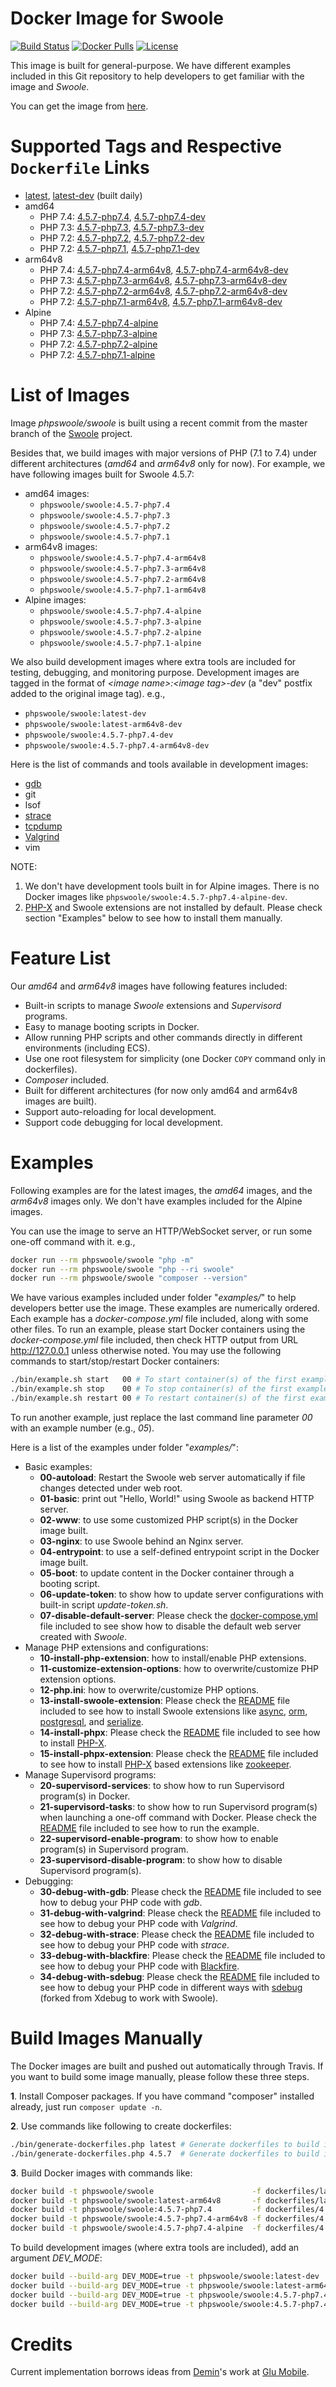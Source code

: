 # Docker Image for Swoole

[![Build Status](https://travis-ci.org/swoole/docker-swoole.svg?branch=master)](https://travis-ci.org/swoole/docker-swoole)
[![Docker Pulls](https://img.shields.io/docker/pulls/phpswoole/swoole.svg)](https://hub.docker.com/r/phpswoole/swoole)
[![License](https://img.shields.io/badge/license-apache2-blue.svg)](https://github.com/swoole/docker-swoole/blob/master/LICENSE)

This image is built for general-purpose. We have different examples included in this Git repository to help developers
to get familiar with the image and _Swoole_.

You can get the image from [here](https://hub.docker.com/r/phpswoole/swoole).

# Supported Tags and Respective `Dockerfile` Links

* [latest](https://github.com/swoole/docker-swoole/blob/master/dockerfiles/latest/amd64/php7.4/Dockerfile), [latest-dev](https://github.com/swoole/docker-swoole/blob/master/dockerfiles/latest/amd64/php7.4/Dockerfile) (built daily)
* amd64
    * PHP 7.4: [4.5.7-php7.4](https://github.com/swoole/docker-swoole/blob/master/dockerfiles/4.5.7/amd64/php7.4/Dockerfile), [4.5.7-php7.4-dev](https://github.com/swoole/docker-swoole/blob/master/dockerfiles/4.5.7/amd64/php7.4/Dockerfile)
    * PHP 7.3: [4.5.7-php7.3](https://github.com/swoole/docker-swoole/blob/master/dockerfiles/4.5.7/amd64/php7.3/Dockerfile), [4.5.7-php7.3-dev](https://github.com/swoole/docker-swoole/blob/master/dockerfiles/4.5.7/amd64/php7.3/Dockerfile)
    * PHP 7.2: [4.5.7-php7.2](https://github.com/swoole/docker-swoole/blob/master/dockerfiles/4.5.7/amd64/php7.2/Dockerfile), [4.5.7-php7.2-dev](https://github.com/swoole/docker-swoole/blob/master/dockerfiles/4.5.7/amd64/php7.2/Dockerfile)
    * PHP 7.2: [4.5.7-php7.1](https://github.com/swoole/docker-swoole/blob/master/dockerfiles/4.5.7/amd64/php7.1/Dockerfile), [4.5.7-php7.1-dev](https://github.com/swoole/docker-swoole/blob/master/dockerfiles/4.5.7/amd64/php7.1/Dockerfile)
* arm64v8
    * PHP 7.4: [4.5.7-php7.4-arm64v8](https://github.com/swoole/docker-swoole/blob/master/dockerfiles/4.5.7/arm64v8/php7.4/Dockerfile), [4.5.7-php7.4-arm64v8-dev](https://github.com/swoole/docker-swoole/blob/master/dockerfiles/4.5.7/arm64v8/php7.4/Dockerfile)
    * PHP 7.3: [4.5.7-php7.3-arm64v8](https://github.com/swoole/docker-swoole/blob/master/dockerfiles/4.5.7/arm64v8/php7.3/Dockerfile), [4.5.7-php7.3-arm64v8-dev](https://github.com/swoole/docker-swoole/blob/master/dockerfiles/4.5.7/arm64v8/php7.3/Dockerfile)
    * PHP 7.2: [4.5.7-php7.2-arm64v8](https://github.com/swoole/docker-swoole/blob/master/dockerfiles/4.5.7/arm64v8/php7.2/Dockerfile), [4.5.7-php7.2-arm64v8-dev](https://github.com/swoole/docker-swoole/blob/master/dockerfiles/4.5.7/arm64v8/php7.2/Dockerfile)
    * PHP 7.2: [4.5.7-php7.1-arm64v8](https://github.com/swoole/docker-swoole/blob/master/dockerfiles/4.5.7/arm64v8/php7.1/Dockerfile), [4.5.7-php7.1-arm64v8-dev](https://github.com/swoole/docker-swoole/blob/master/dockerfiles/4.5.7/arm64v8/php7.1/Dockerfile)
* Alpine
    * PHP 7.4: [4.5.7-php7.4-alpine](https://github.com/swoole/docker-swoole/blob/master/dockerfiles/4.5.7/alpine/php7.4/Dockerfile)
    * PHP 7.3: [4.5.7-php7.3-alpine](https://github.com/swoole/docker-swoole/blob/master/dockerfiles/4.5.7/alpine/php7.3/Dockerfile)
    * PHP 7.2: [4.5.7-php7.2-alpine](https://github.com/swoole/docker-swoole/blob/master/dockerfiles/4.5.7/alpine/php7.2/Dockerfile)
    * PHP 7.2: [4.5.7-php7.1-alpine](https://github.com/swoole/docker-swoole/blob/master/dockerfiles/4.5.7/alpine/php7.1/Dockerfile)

# List of Images

Image _phpswoole/swoole_ is built using a recent commit from the master branch of the [Swoole](https://github.com/swoole/swoole-src) project.

Besides that, we build images with major versions of PHP (7.1 to 7.4) under different architectures (_amd64_ and
_arm64v8_ only for now). For example, we have following images built for Swoole 4.5.7:

* amd64 images:
    * `phpswoole/swoole:4.5.7-php7.4`
    * `phpswoole/swoole:4.5.7-php7.3`
    * `phpswoole/swoole:4.5.7-php7.2`
    * `phpswoole/swoole:4.5.7-php7.1`
* arm64v8 images:
    * `phpswoole/swoole:4.5.7-php7.4-arm64v8`
    * `phpswoole/swoole:4.5.7-php7.3-arm64v8`
    * `phpswoole/swoole:4.5.7-php7.2-arm64v8`
    * `phpswoole/swoole:4.5.7-php7.1-arm64v8`
* Alpine images:
    * `phpswoole/swoole:4.5.7-php7.4-alpine`
    * `phpswoole/swoole:4.5.7-php7.3-alpine`
    * `phpswoole/swoole:4.5.7-php7.2-alpine`
    * `phpswoole/swoole:4.5.7-php7.1-alpine`

We also build development images where extra tools are included for testing, debugging, and monitoring purpose.
Development images are tagged in the format of _&lt;image name&gt;:&lt;image tag&gt;-dev_ (a "dev" postfix added to the
original image tag). e.g.,

* `phpswoole/swoole:latest-dev`
* `phpswoole/swoole:latest-arm64v8-dev`
* `phpswoole/swoole:4.5.7-php7.4-dev`
* `phpswoole/swoole:4.5.7-php7.4-arm64v8-dev`

Here is the list of commands and tools available in development images:

* [gdb](https://www.gnu.org/s/gdb)
* git
* lsof
* [strace](https://strace.io)
* [tcpdump](https://www.tcpdump.org)
* [Valgrind](http://www.valgrind.org)
* vim

NOTE:

1. We don't have development tools built in for Alpine images. There is no Docker images like `phpswoole/swoole:4.5.7-php7.4-alpine-dev`.
2. [PHP-X](https://github.com/swoole/phpx) and Swoole extensions are not installed by default. Please check section "Examples" below to see how to install them manually.

# Feature List

Our _amd64_ and _arm64v8_ images have following features included:

* Built-in scripts to manage _Swoole_ extensions and _Supervisord_ programs.
* Easy to manage booting scripts in Docker.
* Allow running PHP scripts and other commands directly in different environments (including ECS).
* Use one root filesystem for simplicity (one Docker `COPY` command only in dockerfiles).
* _Composer_ included.
* Built for different architectures (for now only amd64 and arm64v8 images are built).
* Support auto-reloading for local development.
* Support code debugging for local development.

# Examples

Following examples are for the latest images, the _amd64_ images, and the _arm64v8_ images only. We don't have examples
included for the Alpine images.

You can use the image to serve an HTTP/WebSocket server, or run some one-off command with it. e.g.,

```bash
docker run --rm phpswoole/swoole "php -m"
docker run --rm phpswoole/swoole "php --ri swoole"
docker run --rm phpswoole/swoole "composer --version"
```

We have various examples included under folder "_examples/_" to help developers better use the image. These examples are
numerically ordered. Each example has a _docker-compose.yml_ file included, along with some other files. To run an
example, please start Docker containers using the _docker-compose.yml_ file included, then check HTTP output from URL
http://127.0.0.1 unless otherwise noted. You may use the following commands to start/stop/restart Docker containers:

```bash
./bin/example.sh start   00 # To start container(s) of the first example.
./bin/example.sh stop    00 # To stop container(s) of the first example.
./bin/example.sh restart 00 # To restart container(s) of the first example.
```

To run another example, just replace the last command line parameter _00_ with an example number (e.g., _05_).

Here is a list of the examples under folder "_examples/_":

* Basic examples:
    * **00-autoload**: Restart the Swoole web server automatically if file changes detected under web root.
    * **01-basic**: print out "Hello, World!" using Swoole as backend HTTP server.
    * **02-www**: to use some customized PHP script(s) in the Docker image built.
    * **03-nginx**: to use Swoole behind an Nginx server.
    * **04-entrypoint**: to use a self-defined entrypoint script in the Docker image built.
    * **05-boot**: to update content in the Docker container through a booting script.
    * **06-update-token**: to show how to update server configurations with built-in script _update-token.sh_.
    * **07-disable-default-server**: Please check the [docker-compose.yml](https://github.com/swoole/docker-swoole/blob/master/examples/07-disable-default-server/docker-compose.yml) file included to see show how to disable the default web server created with _Swoole_.
* Manage PHP extensions and configurations:
    * **10-install-php-extension**: how to install/enable PHP extensions.
    * **11-customize-extension-options**: how to overwrite/customize PHP extension options.
    * **12-php.ini**: how to overwrite/customize PHP options.
    * **13-install-swoole-extension**: Please check the [README](https://github.com/swoole/docker-swoole/tree/master/examples/13-install-swoole-extension) file included to see how to install Swoole extensions like [async](https://github.com/swoole/ext-async), [orm](https://github.com/swoole/ext-orm), [postgresql](https://github.com/swoole/ext-postgresql), and [serialize](https://github.com/swoole/ext-serialize).
    * **14-install-phpx**: Please check the [README](https://github.com/swoole/docker-swoole/tree/master/examples/14-install-phpx) file included to see how to install [PHP-X](https://github.com/swoole/phpx).
    * **15-install-phpx-extension**: Please check the [README](https://github.com/swoole/docker-swoole/tree/master/examples/15-install-phpx-extension) file included to see how to install [PHP-X](https://github.com/swoole/phpx) based extensions like [zookeeper](https://github.com/swoole/ext-zookeeper).
* Manage Supervisord programs:
    * **20-supervisord-services**: to show how to run Supervisord program(s) in Docker.
    * **21-supervisord-tasks**: to show how to run Supervisord program(s) when launching a one-off command with Docker. Please check the [README](https://github.com/swoole/docker-swoole/tree/master/examples/21-supervisord-tasks) file included to see how to run the example.
    * **22-supervisord-enable-program**: to show how to enable program(s) in Supervisord program.
    * **23-supervisord-disable-program**: to show how to disable Supervisord program(s).
* Debugging:
    * **30-debug-with-gdb**: Please check the [README](https://github.com/swoole/docker-swoole/tree/master/examples/30-debug-with-gdb) file included to see how to debug your PHP code with _gdb_.
    * **31-debug-with-valgrind**: Please check the [README](https://github.com/swoole/docker-swoole/tree/master/examples/31-debug-with-valgrind) file included to see how to debug your PHP code with _Valgrind_.
    * **32-debug-with-strace**: Please check the [README](https://github.com/swoole/docker-swoole/tree/master/examples/32-debug-with-strace) file included to see how to debug your PHP code with _strace_.
    * **33-debug-with-blackfire**: Please check the [README](https://github.com/swoole/docker-swoole/tree/master/examples/33-debug-with-blackfire) file included to see how to debug your PHP code with [Blackfire](https://blackfire.io).
    * **34-debug-with-sdebug**: Please check the [README](https://github.com/swoole/docker-swoole/tree/master/examples/34-debug-with-sdebug) file included to see how to debug your PHP code in different ways with [sdebug](https://github.com/swoole/sdebug) (forked from Xdebug to work with Swoole).

# Build Images Manually

The Docker images are built and pushed out automatically through Travis. If you want to build some image manually, please
follow these three steps.

**1**. Install Composer packages. If you have command "composer" installed already, just run `composer update -n`.

**2**. Use commands like following to create dockerfiles:

```bash
./bin/generate-dockerfiles.php latest # Generate dockerfiles to build images from the master branch of Swoole.
./bin/generate-dockerfiles.php 4.5.7  # Generate dockerfiles to build images for Swoole 4.5.7.
```

**3**. Build Docker images with commands like:

```bash
docker build -t phpswoole/swoole                      -f dockerfiles/latest/amd64/php7.4/Dockerfile   .
docker build -t phpswoole/swoole:latest-arm64v8       -f dockerfiles/latest/arm64v8/php7.4/Dockerfile .
docker build -t phpswoole/swoole:4.5.7-php7.4         -f dockerfiles/4.5.7/amd64/php7.4/Dockerfile    .
docker build -t phpswoole/swoole:4.5.7-php7.4-arm64v8 -f dockerfiles/4.5.7/arm64v8/php7.4/Dockerfile  .
docker build -t phpswoole/swoole:4.5.7-php7.4-alpine  -f dockerfiles/4.5.7/alpine/php7.4/Dockerfile   .
```

To build development images (where extra tools are included), add an argument _DEV_MODE_:

```bash
docker build --build-arg DEV_MODE=true -t phpswoole/swoole:latest-dev               -f dockerfiles/latest/amd64/php7.4/Dockerfile   .
docker build --build-arg DEV_MODE=true -t phpswoole/swoole:latest-arm64v8-dev       -f dockerfiles/latest/arm64v8/php7.4/Dockerfile .
docker build --build-arg DEV_MODE=true -t phpswoole/swoole:4.5.7-php7.4-dev         -f dockerfiles/4.5.7/amd64/php7.4/Dockerfile    .
docker build --build-arg DEV_MODE=true -t phpswoole/swoole:4.5.7-php7.4-arm64v8-dev -f dockerfiles/4.5.7/arm64v8/php7.4/Dockerfile  .
```

# Credits

Current implementation borrows ideas from [Demin](https://github.com/deminy)'s work at [Glu Mobile](https://glu.com).
